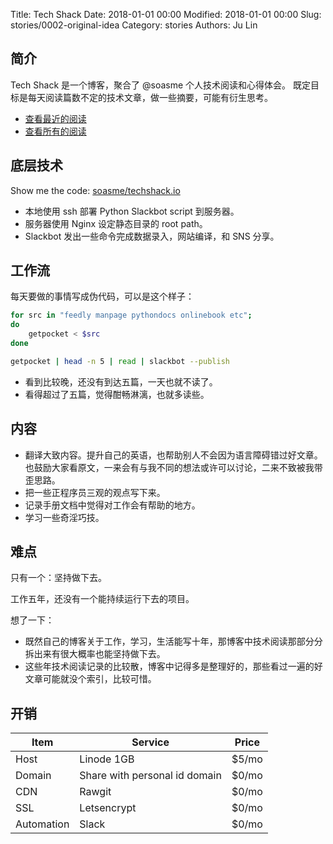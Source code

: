 Title: Tech Shack
Date: 2018-01-01 00:00
Modified: 2018-01-01 00:00
Slug: stories/0002-original-idea
Category: stories
Authors: Ju Lin

## 简介

Tech Shack 是一个博客，聚合了 @soasme 个人技术阅读和心得体会。
既定目标是每天阅读篇数不定的技术文章，做一些摘要，可能有衍生思考。

* [查看最近的阅读](https://techshack.soasme.com)
* [查看所有的阅读](https://techshack.soasme.com/archive.html)


## 底层技术

Show me the code: [soasme/techshack.io](https://github.com/soasme/techshack.io)

* 本地使用 ssh 部署 Python Slackbot script 到服务器。
* 服务器使用 Nginx 设定静态目录的 root path。
* Slackbot 发出一些命令完成数据录入，网站编译，和 SNS 分享。

## 工作流

每天要做的事情写成伪代码，可以是这个样子：

```bash
for src in "feedly manpage pythondocs onlinebook etc";
do
    getpocket < $src
done

getpocket | head -n 5 | read | slackbot --publish
```

* 看到比较晚，还没有到达五篇，一天也就不读了。
* 看得超过了五篇，觉得酣畅淋漓，也就多读些。

## 内容

* 翻译大致内容。提升自己的英语，也帮助别人不会因为语言障碍错过好文章。也鼓励大家看原文，一来会有与我不同的想法或许可以讨论，二来不致被我带歪思路。
* 把一些正程序员三观的观点写下来。
* 记录手册文档中觉得对工作会有帮助的地方。
* 学习一些奇淫巧技。

## 难点

只有一个：坚持做下去。

工作五年，还没有一个能持续运行下去的项目。

想了一下：

* 既然自己的博客关于工作，学习，生活能写十年，那博客中技术阅读那部分分拆出来有很大概率也能坚持做下去。
* 这些年技术阅读记录的比较散，博客中记得多是整理好的，那些看过一遍的好文章可能就没个索引，比较可惜。

## 开销

| Item       | Service                       | Price   |
|------------|-------------------------------|---------|
| Host       | Linode 1GB                    | $5/mo   |
| Domain     | Share with personal id domain | $0/mo   |
| CDN        | Rawgit                        | $0/mo   |
| SSL        | Letsencrypt                   | $0/mo   |
| Automation | Slack                         | $0/mo   |
